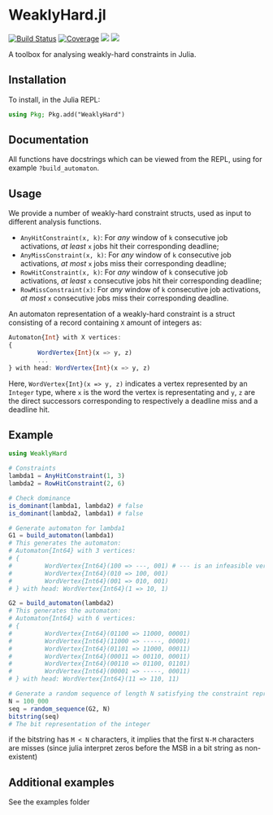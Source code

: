 # WeaklyHard.jl

[![Build Status](https://github.com/NilsVreman/WeaklyHard.jl/workflows/CI/badge.svg)](https://github.com/NilsVreman/WeaklyHard.jl/actions)
[![Coverage](https://codecov.io/gh/NilsVreman/WeaklyHard.jl/branch/main/graph/badge.svg)](https://codecov.io/gh/NilsVreman/WeaklyHard.jl)
[![](https://img.shields.io/badge/docs-stable-blue.svg)](https://NilsVreman.github.io/WeaklyHard.jl/stable)
[![](https://img.shields.io/badge/docs-dev-blue.svg)](https://NilsVreman.github.io/WeaklyHard.jl/dev)

A toolbox for analysing weakly-hard constraints in Julia.

## Installation

To install, in the Julia REPL:

```julia
using Pkg; Pkg.add("WeaklyHard")
```

## Documentation

All functions have docstrings which can be viewed from the REPL, using for example `?build_automaton`.

## Usage

We provide a number of weakly-hard constraint structs, used as input to different analysis functions.

* `AnyHitConstraint(x, k)`: For _any_ window of `k` consecutive job activations, _at least_ `x` jobs hit their corresponding deadline;
* `AnyMissConstraint(x, k)`: For _any_ window of `k` consecutive job activations, _at most_ `x` jobs miss their corresponding deadline;
* `RowHitConstraint(x, k)`: For _any_ window of `k` consecutive job activations, _at least_ `x` consecutive jobs hit their corresponding deadline;
* `RowMissConstraint(x)`: For _any_ window of `k` consecutive job activations, _at most_ `x` consecutive jobs miss their corresponding deadline.

An automaton representation of a weakly-hard constraint is a struct consisting of a record containing `X` amount of integers as:

```julia
Automaton{Int} with X vertices:
{
        WordVertex{Int}(x => y, z)
        ...
} with head: WordVertex{Int}(x => y, z)
```

Here, `WordVertex{Int}(x => y, z)` indicates a vertex represented by an `Integer` type, where `x` is the word the vertex is representating and `y`, `z` are the direct successors corresponding to respectively a deadline miss and a deadline hit.

## Example
```julia
using WeaklyHard

# Constraints
lambda1 = AnyHitConstraint(1, 3)
lambda2 = RowHitConstraint(2, 6)

# Check dominance
is_dominant(lambda1, lambda2) # false
is_dominant(lambda2, lambda1) # false

# Generate automaton for lambda1
G1 = build_automaton(lambda1) 
# This generates the automaton:
# Automaton{Int64} with 3 vertices:
# {
#         WordVertex{Int64}(100 => ---, 001) # --- is an infeasible vertex
#         WordVertex{Int64}(010 => 100, 001)
#         WordVertex{Int64}(001 => 010, 001)
# } with head: WordVertex{Int64}(1 => 10, 1)

G2 = build_automaton(lambda2)
# This generates the automaton:
# Automaton{Int64} with 6 vertices:
# {
#         WordVertex{Int64}(01100 => 11000, 00001)
#         WordVertex{Int64}(11000 => -----, 00001)
#         WordVertex{Int64}(01101 => 11000, 00011)
#         WordVertex{Int64}(00011 => 00110, 00011)
#         WordVertex{Int64}(00110 => 01100, 01101)
#         WordVertex{Int64}(00001 => -----, 00011)
# } with head: WordVertex{Int64}(11 => 110, 11)

# Generate a random sequence of length N satisfying the constraint represented by G2
N = 100_000
seq = random_sequence(G2, N)
bitstring(seq)
# The bit representation of the integer
```

if the bitstring has `M < N` characters, it implies that the first `N-M`
characters are misses (since julia interpret zeros before the MSB in a bit
string as non-existent)

## Additional examples

See the examples folder
